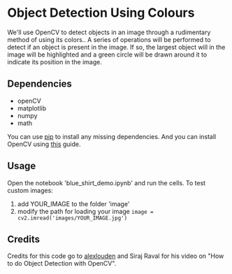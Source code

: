 # Object Detection Using Colours

We'll use OpenCV to detect objects in an image through a rudimentary method of using its colors.. A series of operations will be performed to detect if an object is present in the image. If so, the largest object will in the image will be highlighted and a green circle will be drawn around it to indicate its position in the image.

## Dependencies

* openCV
* matplotlib
* numpy
* math

You can use [pip](https://pip.pypa.io/en/stable/) to install any missing dependencies. And you can install OpenCV using
[this](http://docs.opencv.org/2.4/doc/tutorials/introduction/table_of_content_introduction/table_of_content_introduction.html) 
guide.

## Usage

Open the notebook 'blue_shirt_demo.ipynb' and run the cells.
To test custom images:
1. add YOUR_IMAGE to the folder 'image'
2. modify the path for loading your image `image = cv2.imread('images/YOUR_IMAGE.jpg')`


## Credits

Credits for this code go to [alexlouden](https://github.com/alexlouden/strawberries/blob/master/Strawberry%20working.ipynb) and Siraj Raval for his video on "How to do Object Detection with OpenCV".
